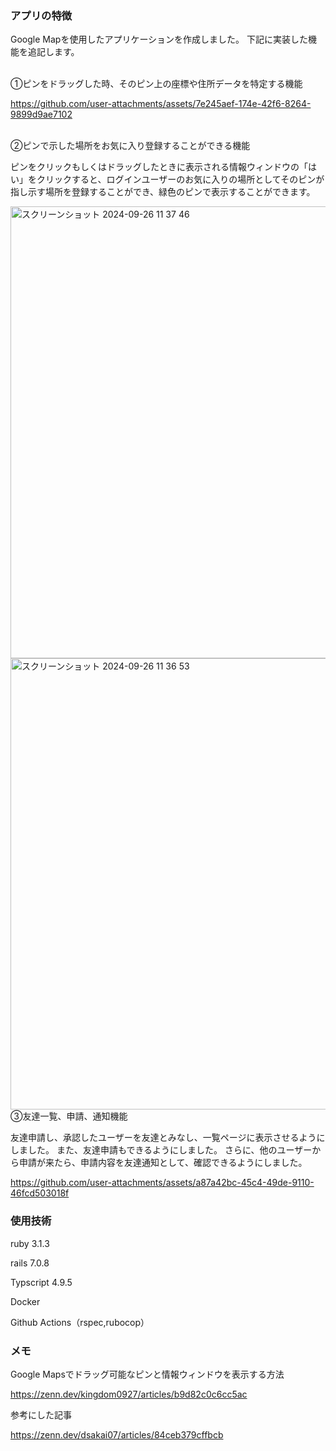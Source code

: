 ### アプリの特徴
Google Mapを使用したアプリケーションを作成しました。
下記に実装した機能を追記します。

<br>
①ピンをドラッグした時、そのピン上の座標や住所データを特定する機能

https://github.com/user-attachments/assets/7e245aef-174e-42f6-8264-9899d9ae7102

<br>
②ピンで示した場所をお気に入り登録することができる機能

ピンをクリックもしくはドラッグしたときに表示される情報ウィンドウの「はい」をクリックすると、ログインユーザーのお気に入りの場所としてそのピンが指し示す場所を登録することができ、緑色のピンで表示することができます。

<img width="723" alt="スクリーンショット 2024-09-26 11 37 46" src="https://github.com/user-attachments/assets/f32c8440-ff04-484b-9934-11c5204b7130">

<img width="722" alt="スクリーンショット 2024-09-26 11 36 53" src="https://github.com/user-attachments/assets/73b85283-88d5-40a9-8ddc-0d3751441a67">

<br>
③友達一覧、申請、通知機能

友達申請し、承認したユーザーを友達とみなし、一覧ページに表示させるようにしました。
また、友達申請もできるようにしました。
さらに、他のユーザーから申請が来たら、申請内容を友達通知として、確認できるようにしました。

https://github.com/user-attachments/assets/a87a42bc-45c4-49de-9110-46fcd503018f


### 使用技術

ruby 3.1.3

rails 7.0.8

Typscript 4.9.5

Docker

Github Actions（rspec,rubocop）

### メモ
Google Mapsでドラッグ可能なピンと情報ウィンドウを表示する方法

https://zenn.dev/kingdom0927/articles/b9d82c0c6cc5ac


参考にした記事

https://zenn.dev/dsakai07/articles/84ceb379cffbcb
